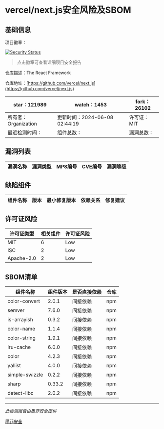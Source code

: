 # vercel/next.js安全风险及SBOM

## 基础信息

项目徽章：

[![Security Status](https://www.murphysec.com/platform3/v31/badge/1799156026132320256.svg)](https://www.murphysec.com/console/report/1692243063919632384/1799156026132320256)

> 点击徽章可查看详细项目安全报告

仓库描述：The React Framework

仓库地址：[https://github.com/vercel/next.js](https://github.com/vercel/next.js)

| star：121989 | watch：1453 | fork：26102 |
| ----------- | -------------- | ------------ |
| 所有者：Organization | 更新时间：2024-06-08 02:44:19 | 许可证：MIT |
| 最近检测时间： | 组件总数： | 漏洞总数： |




## 漏洞列表

| 漏洞名称 | 漏洞类型 | MPS编号 | CVE编号 | 漏洞等级 |
| ------- | ------ | ------- | ------ | ----- |





## 缺陷组件

| 组件名称 | 版本 | 最小修复版本 | 依赖关系 | 修复建议 |
| -------- | ---- | ------------ | -------- | -------- |





## 许可证风险

| 许可证类型 | 相关组件 | 许可证风险 |
| ---------- | -------- | ---------- |
|MIT|6|Low|
|ISC|2|Low|
|Apache-2.0|2|Low|




## SBOM清单

| 组件名称 | 组件版本 | 是否直接依赖 | 仓库 |
| -------- | -------- | ------------ | ---- |
|color-convert|2.0.1|间接依赖|npm|
|semver|7.6.0|间接依赖|npm|
|is-arrayish|0.3.2|间接依赖|npm|
|color-name|1.1.4|间接依赖|npm|
|color-string|1.9.1|间接依赖|npm|
|lru-cache|6.0.0|间接依赖|npm|
|color|4.2.3|间接依赖|npm|
|yallist|4.0.0|间接依赖|npm|
|simple-swizzle|0.2.2|间接依赖|npm|
|sharp|0.33.2|间接依赖|npm|
|detect-libc|2.0.2|间接依赖|npm|


------

*此检测报告由墨菲安全提供*

[墨菲安全](www.murphysec.com)